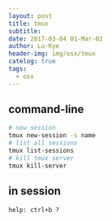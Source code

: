 ```yaml
---
layout: post
title: tmux
subtitle: 
date: 2017-03-04 01-Mar-02
author: Lu-Kye
header-img: img/osx/tmux
catelog: true
tags: 
  - osx
---
```

## command-line
```bash
# new session
tmux new-session -s name
# list all sessions
tmux list-sessions
# kill tmux server
tmux kill-server
```

## in session
```
help: ctrl+b ?
```
